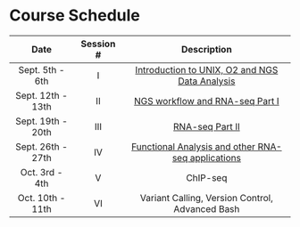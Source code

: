 # Course Schedule

| Date |  Session #  | Description | 
|:-----------------:|:---------:|:--------:|
| Sept. 5th - 6th	  | I | [Introduction to UNIX, O2 and NGS Data Analysis](https://hbctraining.github.io/In-depth-NGS-Data-Analysis-Course/sessionI/schedule/) |
| Sept. 12th - 13th | II | [NGS workflow and RNA-seq Part I](https://hbctraining.github.io/In-depth-NGS-Data-Analysis-Course/sessionII/schedule/) | 
| Sept. 19th - 20th | III | [RNA-seq Part II](https://hbctraining.github.io/In-depth-NGS-Data-Analysis-Course/sessionIII/schedule/)	| 
| Sept. 26th - 27th | IV| [Functional Analysis and other RNA-seq applications](https://hbctraining.github.io/In-depth-NGS-Data-Analysis-Course/sessionIV/schedule/) |
| Oct. 3rd - 4th	  | V | ChIP-seq |
| Oct. 10th - 11th	| VI | Variant Calling, Version Control, Advanced Bash |
